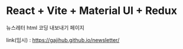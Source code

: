 # React + Vite + Material UI + Redux

뉴스레터 html 코딩 내보내기 페이지

link(임시) : https://gajihub.github.io/newsletter/
